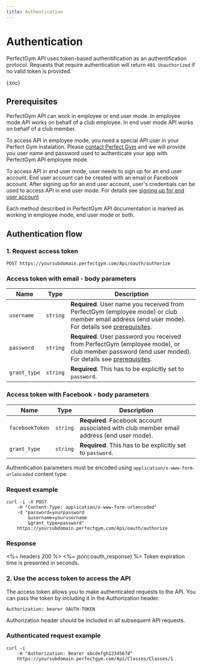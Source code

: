 ```yaml
---
title: Authentication
---
```


# Authentication

PerfectGym API uses token-based authentification as an authentification protocol. 
Requests that require authentication will return `401 Unauthorized` if no valid token
is provided. 

{:toc}


## <a name="prerequisites"></a>Prerequisites

PerfectGym API can work in employee or end user mode. 
In employee mode API works on behalf of a club employee.
In end user mode API works on behalf of a club member.

To access API in employee mode, you need a special API user in your Perfect Gym instalation. 
Please [contact Perfect Gym](mailto:pomoc@perfectgym.com) and we will provide you user name
and password used to authenticate your app with PerfectGym API employee mode.

To access API in end user mode, user needs to sign up for an end user account. End user account can be created with an email or Facebook account. 
After signing up for an end user account, user's credentials can be used to access API in end user mode. 
For details see [signing up for end user account][SignUpForEndUserAccount]

Each method described in PerfectGym API documentation is marked as working in employee mode, end user mode or both.



## Authentication flow

### 1. Request access token

	POST https://yoursubdomain.perfectgym.com/Api/oauth/authorize


### Access token with email - body parameters

Name | Type | Description
-----|------|--------------
`username`  |`string` | **Required**. User name you received from PerfectGym (employee mode) or club member email address (end user mode). For details see [prerequisites](#prerequisites).
`password`  |`string` | **Required**. User password you received from PerfectGym (employee mode), or club member password (end user moded). For details see [prerequisites](#prerequisites).
`grant_type`|`string` | **Required**. This has to be explicitly set to `password`.


### Access token with Facebook - body parameters

Name 			 | Type    | Description
-----------------|---------|--------------
`facebookToken`  |`string` | **Required**. Facebook account associated with club member email address (end user mode).
`grant_type`	 |`string` | **Required**. This has to be explicitly set to `password`.

Authentication parameters must be encoded using `application/x-www-form-urlencoded` content type.


### Request example

``` command-line
curl -i -X POST 
	-H "Content-Type: application/x-www-form-urlencoded" 
	-d "password=yourpassword
		&username=yourusername
		&grant_type=password" 
	https://yoursubdomain.perfectgym.com/Api/oauth/authorize
```


### Response

<%= headers 200 %>
<%= json(:oauth_response) %>
Token expiration time is presented in seconds.



### 2. Use the access token to access the API

The access token allows you to make authenticated requests to the API. 
You can pass the token by including it in the Authorization header.

	Authorization: bearer OAUTH-TOKEN

Authorization header should be included in all subsequent API requests.


### Authenticated request example

``` command-line
curl -i 
	-H "Authorization: Bearer abcdefgh12345678" 	
	https://yoursubdomain.perfectgym.com/Api/Classes/Classes/1
```


[SignUpForEndUserAccount]: /api/users/passwordupdatingandvalidation#signup



